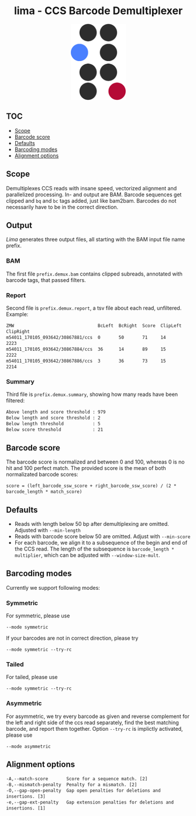 <h1 align="center">
    lima - CCS Barcode Demultiplexer
</h1>

<p align="center">
  <img src="img/lima.png" alt="Logo of Lima" width="150px"/>
</p>

## TOC
* [Scope](#scope)
* [Barcode score](#barcode-score)
* [Defaults](#defaults)
* [Barcoding modes](#barcoding-modes)
* [Alignment options](#alignment-options)

## Scope
Demultiplexes CCS reads with insane speed, vectorized alignment and parallelized
processing. In- and output are BAM. Barcode sequences get clipped and `bq` and `bc` tags
added, just like bam2bam. Barcodes do not necessarily have to be in the correct
direction.

## Output
*Lima* generates three output files, all starting with the BAM input file name
prefix.

### BAM
The first file `prefix.demux.bam` contains clipped subreads, annotated with
barcode tags, that passed filters.

### Report
Second file is `prefix.demux.report`, a tsv file about each read, unfiltered.
Example:

    ZMW                                BcLeft  BcRight  Score  ClipLeft  ClipRight
    m54011_170105_093642/30867881/ccs  0       50       71     14        2223
    m54011_170105_093642/30867884/ccs  36      14       89     15        2222
    m54011_170105_093642/30867886/ccs  3       36       73     15        2214

### Summary
Third file is `prefix.demux.summary`, showing how many reads have been filtered:

    Above length and score threshold : 979
    Below length and score threshold : 2
    Below length threshold           : 5
    Below score threshold            : 21

## Barcode score
The barcode score is normalized and between 0 and 100, whereas 0 is no hit and
100 perfect match. The provided score is the mean of both normalizated
barcode scores:

    score = (left_barcode_ssw_score + right_barcode_ssw_score) / (2 * barcode_length * match_score)

## Defaults
 - Reads with length below 50 bp after demultiplexing are omitted.
   Adjusted with `--min-length`
 - Reads with barcode score below 50 are omitted.
   Adjust with `--min-score`
 - For each barcode, we align it to a subsequence of the begin and end of
   the CCS read. The length of the subsequence is `barcode_length * multiplier`,
   which can be adjusted with `--window-size-mult`.

## Barcoding modes
Currently we support following modes:

### Symmetric
For symmetric, please use

    --mode symmetric

If your barcodes are not in correct direction, please try

    --mode symmetric --try-rc

### Tailed
For tailed, please use

    --mode symmetric --try-rc

### Asymmetric
For asymmetric, we try every barcode as given and reverse complement for the
left and right side of the ccs read separately, find the best matching barcode,
and report them together. Option `--try-rc` is implictly activated, please use

    --mode asymmetric

## Alignment options

    -A,--match-score       Score for a sequence match. [2]
    -B,--mismatch-penalty  Penalty for a mismatch. [2]
    -O,--gap-open-penalty  Gap open penalties for deletions and insertions. [3]
    -e,--gap-ext-penalty   Gap extension penalties for deletions and insertions. [1]
